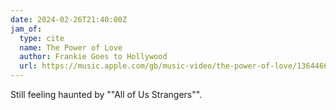 ```yaml
---
date: 2024-02-26T21:40:00Z
jam_of:
  type: cite
  name: The Power of Love
  author: Frankie Goes to Hollywood
  url: https://music.apple.com/gb/music-video/the-power-of-love/1364466963
---
```


Still feeling haunted by ""All of Us Strangers"".
